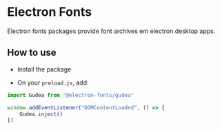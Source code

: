 # Electron Fonts

Electron fonts packages provide font archives em electron desktop apps.

## How to use

* Install the package

* On your `preload.js`, add:

```ts
import Gudea from "@electron-fonts/gudea"

window.addEventListener("DOMContentLoaded", () => {
    Gudea.inject()
})
```